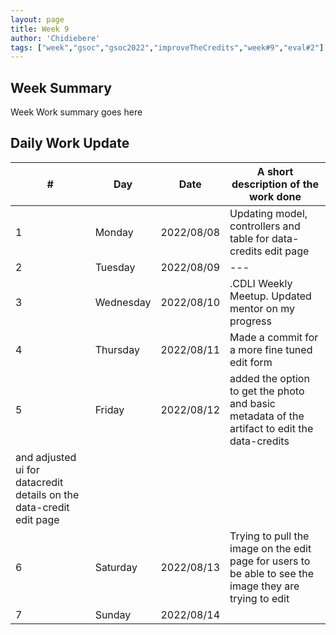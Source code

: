 ```yaml
---
layout: page
title: Week 9
author: 'Chidiebere'
tags: ["week","gsoc","gsoc2022","improveTheCredits","week#9","eval#2"]
---
```


## Week Summary

Week Work summary goes here 

## Daily Work Update

|\#|Day|Date|A short description of the work done|  
|---	|---	|---	|---	|  
|1   	| Monday 	|   2022/08/08	| Updating model, controllers and table for data-credits edit page |  
|2   	| Tuesday  	|   2022/08/09	| ---	|  
|3   	| Wednesday |  2022/08/10 	| .CDLI Weekly Meetup. Updated mentor on my progress|  
|4   	| Thursday  |   2022/08/11	| Made a commit for a more fine tuned edit form |  
|5   	| Friday  	|   2022/08/12	|added the option to get the photo and basic metadata of the artifact to edit the data-credits
and adjusted ui for datacredit details on the data-credit edit page  |  
|6   	| Saturday  |  2022/08/13	| Trying to pull the image on the edit page for users to be able to see the image they are trying to edit |  
|7   	| Sunday  	|   2022/08/14	|  |  
